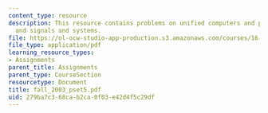 ```yaml
---
content_type: resource
description: This resource contains problems on unified computers and programming,
  and signals and systems.
file: https://ol-ocw-studio-app-production.s3.amazonaws.com/courses/16-01-unified-engineering-i-ii-iii-iv-fall-2005-spring-2006/279ba7c368cab2ca0f03e42d4f5c29df_fall_2003_pset5.pdf
file_type: application/pdf
learning_resource_types:
- Assignments
parent_title: Assignments
parent_type: CourseSection
resourcetype: Document
title: fall_2003_pset5.pdf
uid: 279ba7c3-68ca-b2ca-0f03-e42d4f5c29df
---
```


